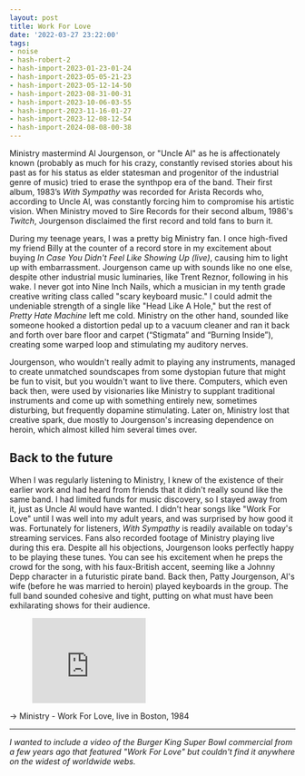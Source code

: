 ```yaml
---
layout: post
title: Work For Love
date: '2022-03-27 23:22:00'
tags:
- noise
- hash-robert-2
- hash-import-2023-01-23-01-24
- hash-import-2023-05-05-21-23
- hash-import-2023-05-12-14-50
- hash-import-2023-08-31-00-31
- hash-import-2023-10-06-03-55
- hash-import-2023-11-16-01-27
- hash-import-2023-12-08-12-54
- hash-import-2024-08-08-00-38
---
```


Ministry mastermind Al Jourgenson, or "Uncle Al" as he is affectionately known (probably as much for his crazy, constantly revised stories about his past as for his status as elder statesman and progenitor of the industrial genre of music) tried to erase the synthpop era of the band. Their first album, 1983’s _With Sympathy_ was recorded for Arista Records who, according to Uncle Al, was constantly forcing him to compromise his artistic vision. When Ministry moved to Sire Records for their second album, 1986's _Twitch_, Jourgenson disclaimed the first record and told fans to burn it.

During my teenage years, I was a pretty big Ministry fan. I once high-fived my friend Billy at the counter of a record store in my excitement about buying _In Case You Didn't Feel Like Showing Up (live)_, causing him to light up with embarrassment. Jourgenson came up with sounds like no one else, despite other industrial music luminaries, like Trent Reznor, following in his wake. I never got into Nine Inch Nails, which a musician in my tenth grade creative writing class called "scary keyboard music." I could admit the undeniable strength of a single like "Head Like A Hole," but the rest of _Pretty Hate Machine_ left me cold. Ministry on the other hand, sounded like someone hooked a distortion pedal up to a vacuum cleaner and ran it back and forth over bare floor and carpet (“Stigmata” and “Burning Inside”), creating some warped loop and stimulating my auditory nerves.

Jourgenson, who wouldn't really admit to playing any instruments, managed to create unmatched soundscapes from some dystopian future that might be fun to visit, but you wouldn't want to live there. Computers, which even back then, were used by visionaries like Ministry to supplant traditional instruments and come up with something entirely new, sometimes disturbing, but frequently dopamine stimulating. Later on, Ministry lost that creative spark, due mostly to Jourgenson's increasing dependence on heroin, which almost killed him several times over.

## Back to the future

When I was regularly listening to Ministry, I knew of the existence of their earlier work and had heard from friends that it didn't really sound like the same band. I had limited funds for music discovery, so I stayed away from it, just as Uncle Al would have wanted. I didn't hear songs like "Work For Love" until I was well into my adult years, and was surprised by how good it was. Fortunately for listeners, _With Sympathy_ is readily available on today's streaming services. Fans also recorded footage of Ministry playing live during this era. Despite all his objections, Jourgenson looks perfectly happy to be playing these tunes. You can see his excitement when he preps the crowd for the song, with his faux-British accent, seeming like a Johnny Depp character in a futuristic pirate band. Back then, Patty Jourgenson, Al's wife (before he was married to heroin) played keyboards in the group. The full band sounded cohesive and tight, putting on what must have been exhilarating shows for their audience.

<figure class="kg-card kg-embed-card"><iframe width="200" height="150" src="https://www.youtube.com/embed/Ij1GeZGxhds?feature=oembed" frameborder="0" allow="accelerometer; autoplay; clipboard-write; encrypted-media; gyroscope; picture-in-picture" allowfullscreen></iframe></figure>

→ Ministry - Work For Love, live in Boston, 1984

* * *

_I wanted to include a video of the Burger King Super Bowl commercial from a few years ago that featured "Work For Love" but couldn't find it anywhere on the widest of worldwide webs._

